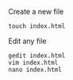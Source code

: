 Create a new file
```
touch index.html
```
Edit any file
```
gedit index.html
vim index.html
nano index.html
```


